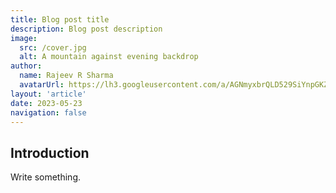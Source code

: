 ```yaml
---
title: Blog post title
description: Blog post description
image:
  src: /cover.jpg
  alt: A mountain against evening backdrop
author:
  name: Rajeev R Sharma
  avatarUrl: https://lh3.googleusercontent.com/a/AGNmyxbrQLD529SiYnpGKZHhh73ShSfrthISDhJjz-000z4=s96-c
layout: 'article'
date: 2023-05-23
navigation: false
---
```

## Introduction

Write something.
